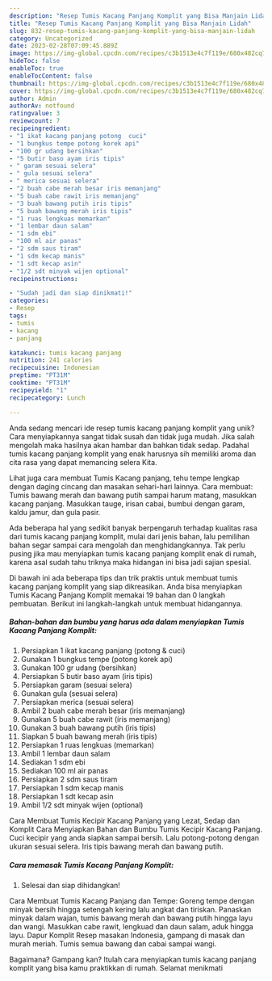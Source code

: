 ```yaml
---
description: "Resep Tumis Kacang Panjang Komplit yang Bisa Manjain Lidah"
title: "Resep Tumis Kacang Panjang Komplit yang Bisa Manjain Lidah"
slug: 832-resep-tumis-kacang-panjang-komplit-yang-bisa-manjain-lidah
category: Uncategorized
date: 2023-02-28T07:09:45.889Z
image: https://img-global.cpcdn.com/recipes/c3b1513e4c7f119e/680x482cq70/tumis-kacang-panjang-komplit-foto-resep-utama.jpg
hideToc: false
enableToc: true
enableTocContent: false
thumbnail: https://img-global.cpcdn.com/recipes/c3b1513e4c7f119e/680x482cq70/tumis-kacang-panjang-komplit-foto-resep-utama.jpg
cover: https://img-global.cpcdn.com/recipes/c3b1513e4c7f119e/680x482cq70/tumis-kacang-panjang-komplit-foto-resep-utama.jpg
author: Admin
authorAv: notfound
ratingvalue: 3
reviewcount: 7
recipeingredient:
- "1 ikat kacang panjang potong  cuci"
- "1 bungkus tempe potong korek api"
- "100 gr udang bersihkan"
- "5 butir baso ayam iris tipis"
- " garam sesuai selera"
- " gula sesuai selera"
- " merica sesuai selera"
- "2 buah cabe merah besar iris memanjang"
- "5 buah cabe rawit iris memanjang"
- "3 buah bawang putih iris tipis"
- "5 buah bawang merah iris tipis"
- "1 ruas lengkuas memarkan"
- "1 lembar daun salam"
- "1 sdm ebi"
- "100 ml air panas"
- "2 sdm saus tiram"
- "1 sdm kecap manis"
- "1 sdt kecap asin"
- "1/2 sdt minyak wijen optional"
recipeinstructions:

- "Sudah jadi dan siap dinikmati!"
categories:
- Resep
tags:
- tumis
- kacang
- panjang

katakunci: tumis kacang panjang 
nutrition: 241 calories
recipecuisine: Indonesian
preptime: "PT31M"
cooktime: "PT31M"
recipeyield: "1"
recipecategory: Lunch

---
```





Anda sedang mencari ide resep tumis kacang panjang komplit yang unik? Cara menyiapkannya sangat tidak susah dan tidak juga mudah. Jika salah mengolah maka hasilnya akan hambar dan bahkan tidak sedap. Padahal tumis kacang panjang komplit yang enak harusnya sih memiliki aroma dan cita rasa yang dapat memancing selera Kita.





Lihat juga cara membuat Tumis Kacang panjang, tehu tempe lengkap dengan daging cincang dan masakan sehari-hari lainnya. Cara membuat: Tumis bawang merah dan bawang putih sampai harum matang, masukkan kacang panjang. Masukkan tauge, irisan cabai, bumbui dengan garam, kaldu jamur, dan gula pasir.

Ada beberapa hal yang sedikit banyak berpengaruh terhadap kualitas rasa dari tumis kacang panjang komplit, mulai dari jenis bahan, lalu pemilihan bahan segar sampai cara mengolah dan menghidangkannya. Tak perlu pusing jika mau menyiapkan tumis kacang panjang komplit enak di rumah, karena asal sudah tahu triknya maka hidangan ini bisa jadi sajian spesial.






Di bawah ini ada beberapa tips dan trik praktis untuk membuat tumis kacang panjang komplit yang siap dikreasikan. Anda bisa menyiapkan Tumis Kacang Panjang Komplit memakai 19 bahan dan 0 langkah pembuatan. Berikut ini langkah-langkah untuk membuat hidangannya.

<!--inarticleads1-->

##### Bahan-bahan dan bumbu yang harus ada dalam menyiapkan Tumis Kacang Panjang Komplit:

1. Persiapkan 1 ikat kacang panjang (potong &amp; cuci)
1. Gunakan 1 bungkus tempe (potong korek api)
1. Gunakan 100 gr udang (bersihkan)
1. Persiapkan 5 butir baso ayam (iris tipis)
1. Persiapkan  garam (sesuai selera)
1. Gunakan  gula (sesuai selera)
1. Persiapkan  merica (sesuai selera)
1. Ambil 2 buah cabe merah besar (iris memanjang)
1. Gunakan 5 buah cabe rawit (iris memanjang)
1. Gunakan 3 buah bawang putih (iris tipis)
1. Siapkan 5 buah bawang merah (iris tipis)
1. Persiapkan 1 ruas lengkuas (memarkan)
1. Ambil 1 lembar daun salam
1. Sediakan 1 sdm ebi
1. Sediakan 100 ml air panas
1. Persiapkan 2 sdm saus tiram
1. Persiapkan 1 sdm kecap manis
1. Persiapkan 1 sdt kecap asin
1. Ambil 1/2 sdt minyak wijen (optional)


Cara Membuat Tumis Kecipir Kacang Panjang yang Lezat, Sedap dan Komplit Cara Menyiapkan Bahan dan Bumbu Tumis Kecipir Kacang Panjang. Cuci kecipir yang anda siapkan sampai bersih. Lalu potong-potong dengan ukuran sesuai selera. Iris tipis bawang merah dan bawang putih. 

<!--inarticleads2-->

##### Cara memasak Tumis Kacang Panjang Komplit:


1. Selesai dan siap dihidangkan!

Cara Membuat Tumis Kacang Panjang dan Tempe: Goreng tempe dengan minyak bersih hingga setengah kering lalu angkat dan tiriskan. Panaskan minyak dalam wajan, tumis bawang merah dan bawang putih hingga layu dan wangi. Masukkan cabe rawit, lengkuad dan daun salam, aduk hingga layu. Dapur Komplit Resep masakan Indonesia, gampang di masak dan murah meriah. Tumis semua bawang dan cabai sampai wangi. 

Bagaimana? Gampang kan? Itulah cara menyiapkan tumis kacang panjang komplit yang bisa kamu praktikkan di rumah. Selamat menikmati

